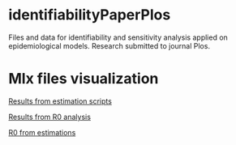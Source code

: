 # identifiabilityPaperPlos
Files and data for identifiability and sensitivity analysis applied on epidemiological models. Research submitted to journal Plos.

# Mlx files visualization
[Results from estimation scripts](https://drojasd.github.io/identifiabilityPaperPlos/Error_analysis.html)  

[Results from R0 analysis](https://drojasd.github.io/identifiabilityPaperPlos/R0_analysis.html)  

[R0 from estimations](https://drojasd.github.io/identifiabilityPaperPlos/R0_3models.html)  
